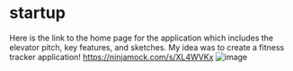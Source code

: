# startup
Here is the link to the home page for the application which includes the elevator pitch, key features, and sketches. My idea was to create a fitness tracker application! 
https://ninjamock.com/s/XL4WVKx
![image](https://user-images.githubusercontent.com/101172114/215017870-f5089c23-8ccc-47ae-9d12-81a4b1f1105e.png)

